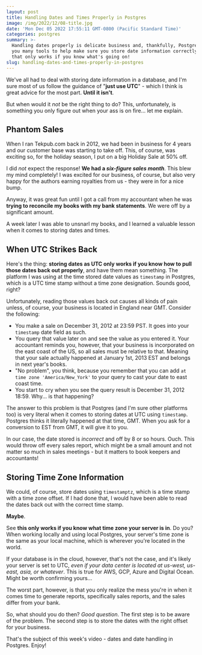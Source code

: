 ```yaml
---
layout: post
title: Handling Dates and Times Properly in Postgres
image: /img/2022/12/08-title.jpg
date: 'Mon Dec 05 2022 17:55:11 GMT-0800 (Pacific Standard Time)'
categories: postgres
summary: >-
  Handling dates properly is delicate business and, thankfully, Postgres gives
  you many tools to help make sure you store date information correctly. But
  that only works if you know what's going on!
slug: handling-dates-and-times-properly-in-postgres
---
```


We've all had to deal with storing date information in a database, and I'm sure most of us follow the guidance of "**just use UTC**" - which I think is great advice for the most part. **Until it isn't**.

But when would it _not_ be the right thing to do? This, unfortunately, is something you only figure out when your ass is on fire... let me explain.

## Phantom Sales

When I ran Tekpub.com back in 2012, we had been in business for 4 years and our customer base was starting to take off. This, of course, was exciting so, for the holiday season, I put on a big Holiday Sale at 50% off.

I did _not_ expect the response! **We had a _six-figure sales month_**. This blew my mind completely! I was excited for our business, of course, but also very happy for the authors earning royalties from us - they were in for a nice bump.

Anyway, it was great fun until I got a call from my accountant when he was **trying to reconcile my books with my bank statements**. We were off by a significant amount.

A week later I was able to unsnarl my books, and I learned a valuable lesson when it comes to storing dates and times.

## When UTC Strikes Back

Here's the thing: **storing dates as UTC only works if you know how to pull those dates back out properly**, and have them mean something. The platform I was using at the time stored date values as `timestamp` in Postgres, which is a UTC time stamp without a time zone designation. Sounds good, right?

Unfortunately, reading those values back out causes all kinds of pain unless, of course, your business is located in England near GMT. Consider the following:

* You make a sale on December 31, 2012 at 23:59 PST. It goes into your `timestamp` date field as such.
* You query that value later on and see the value as you entered it. Your accountant reminds you, however, that your business is incorporated on the east coast of the US, so all sales must be relative to that. Meaning that your sale actually happened at January 1st, 2013 EST and belongs in next year's books.
* "No problem", you think, because you remember that you can add `at time zone 'America/New_York'` to your query to cast your date to east coast time.
* You start to cry when you see the query result is December 31, 2012 18:59\. Why... is that happening?

The answer to this problem is that Postgres (and I'm sure other platforms too) is very literal when it comes to storing dates at UTC using `timestamp`. Postgres thinks it literally happened at that time, GMT. When you ask for a conversion to EST from GMT, it will give it to you.

In our case, the date stored is _incorrect_ and off by 8 or so hours. Ouch. This would throw off every sales report, which might be a small amount and not matter so much in sales meetings - but it matters to book keepers and accountants!

## Storing Time Zone Information

We could, of course, store dates using `timestamptz`, which is a time stamp with a time zone offset. If I had done that, I would have been able to read the dates back out with the correct time stamp.

**Maybe**.

See **this only works if you know what time zone your server is in**. Do you? When working locally and using local Postgres, your server's time zone is the same as your local machine, which is wherever you're located in the world.

If your database is in the cloud, however, that's not the case, and it's likely your server is set to UTC, _even if your data center is located at us-west, us-east, asia, or whatever_. This is true for AWS, GCP, Azure and Digital Ocean. Might be worth confirming yours...

The worst part, however, is that you only realize the mess you're in when it comes time to generate reports, specifically sales reports, and the sales differ from your bank.

So, what should you do then? _Good question_. The first step is to be aware of the problem. The second step is to store the dates with the right offset for your business.

That's the subject of this week's video - dates and date handling in Postgres. Enjoy!
